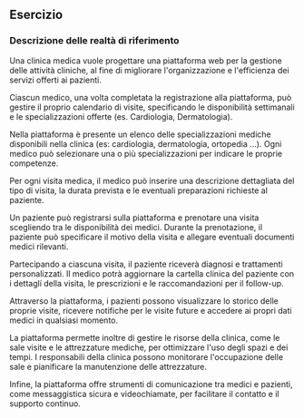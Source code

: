 ## Esercizio

### Descrizione delle realtà di riferimento

Una clinica medica vuole progettare una piattaforma web per la gestione delle attività cliniche, al fine di migliorare l'organizzazione e l'efficienza dei servizi offerti ai pazienti.

Ciascun medico, una volta completata la registrazione alla piattaforma, può gestire il proprio calendario di visite, specificando le disponibilità settimanali e le specializzazioni offerte (es. Cardiologia, Dermatologia).

Nella piattaforma è presente un elenco delle specializzazioni mediche disponibili nella clinica (es: cardiologia, dermatologia, ortopedia …). Ogni medico può selezionare una o più specializzazioni per indicare le proprie competenze.

Per ogni visita medica, il medico può inserire una descrizione dettagliata del tipo di visita, la durata prevista e le eventuali preparazioni richieste al paziente.

Un paziente può registrarsi sulla piattaforma e prenotare una visita scegliendo tra le disponibilità dei medici. Durante la prenotazione, il paziente può specificare il motivo della visita e allegare eventuali documenti medici rilevanti.

Partecipando a ciascuna visita, il paziente riceverà diagnosi e trattamenti personalizzati. Il medico potrà aggiornare la cartella clinica del paziente con i dettagli della visita, le prescrizioni e le raccomandazioni per il follow-up.

Attraverso la piattaforma, i pazienti possono visualizzare lo storico delle proprie visite, ricevere notifiche per le visite future e accedere ai propri dati medici in qualsiasi momento.

La piattaforma permette inoltre di gestire le risorse della clinica, come le sale visite e le attrezzature mediche, per ottimizzare l'uso degli spazi e dei tempi. I responsabili della clinica possono monitorare l'occupazione delle sale e pianificare la manutenzione delle attrezzature.

Infine, la piattaforma offre strumenti di comunicazione tra medici e pazienti, come messaggistica sicura e videochiamate, per facilitare il contatto e il supporto continuo.